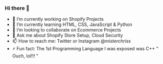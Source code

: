 ### Hi there 👋

- 🔭 I’m currently working on Shopify Projects
- 🌱 I’m currently learning HTML, CSS, JavaScript & Python
- 👯 I’m looking to collaborate on Ecommerce Projects
- 💬 Ask me about Shopify Store Setup, Cloud Security
- 📫 How to reach me: Twitter or Instagram @_misterchriss_
- ⚡ Fun fact: The 1st Programming Language I was exposed was C++ " Ouch, lol!!! "
